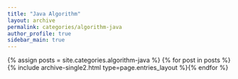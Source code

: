 ```yaml
---
title: "Java Algorithm"
layout: archive
permalink: categories/algorithm-java
author_profile: true
sidebar_main: true
---
```


{% assign posts = site.categories.algorithm-java %}
{% for post in posts %} {% include archive-single2.html type=page.entries_layout %}{% endfor %}